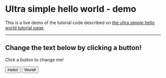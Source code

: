 Ultra simple hello world - demo
===============================

This is a live demo of the tutorial code described on [the ultra simple hello world tutorial page](../uniter/ultra_simple_hello_world.html).  

---

## Change the text below by clicking a button!

<p id="myMessage">Click a button to change me!</p>

<button type="button" id="helloButton">Hello!</button>
<button type="button" id="worldButton">World!</button>

<script type="text/x-uniter-php">
    $messageBox = $document->getElementById('myMessage');

    $document->getElementById('helloButton')->addEventListener('click', function () use ($messageBox) {
        $messageBox->textContent = 'You clicked Hello!';
    });

    $document->getElementById('worldButton')->addEventListener('click', function () use ($messageBox) {
        $messageBox->textContent = 'You clicked World!';
    });
</script>

<!--<script src="https://asmblah.github.io/uniter/dist/uniter.js"></script>-->
<script src="http://localhost:5000/dist/uniter.js"></script>
